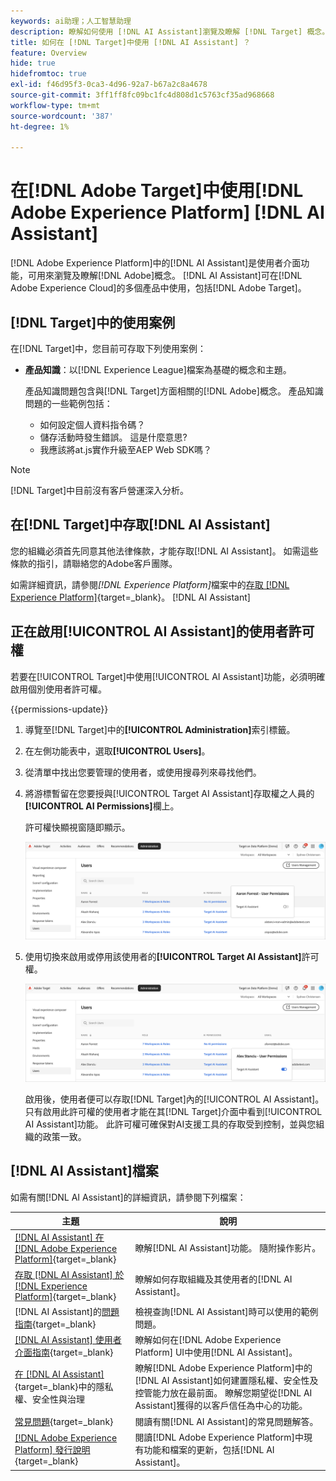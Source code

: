```yaml
---
keywords: ai助理；人工智慧助理
description: 瞭解如何使用 [!DNL AI Assistant]瀏覽及瞭解 [!DNL Target] 概念。
title: 如何在 [!DNL Target]中使用 [!DNL AI Assistant] ？
feature: Overview
hide: true
hidefromtoc: true
exl-id: f46d95f3-0ca3-4d96-92a7-b67a2c8a4678
source-git-commit: 3ff1ff8fc09bc1fc4d808d1c5763cf35ad968668
workflow-type: tm+mt
source-wordcount: '387'
ht-degree: 1%

---
```


# 在[!DNL Adobe Target]中使用[!DNL Adobe Experience Platform] [!DNL AI Assistant]

[!DNL Adobe Experience Platform]中的[!DNL AI Assistant]是使用者介面功能，可用來瀏覽及瞭解[!DNL Adobe]概念。 [!DNL AI Assistant]可在[!DNL Adobe Experience Cloud]的多個產品中使用，包括[!DNL Adobe Target]。

## [!DNL Target]中的使用案例

在[!DNL Target]中，您目前可存取下列使用案例：

* **產品知識**：以[!DNL Experience League]檔案為基礎的概念和主題。

  產品知識問題包含與[!DNL Target]方面相關的[!DNL Adobe]概念。 產品知識問題的一些範例包括：

   * 如何設定個人資料指令碼？
   * 儲存活動時發生錯誤。 這是什麼意思?
   * 我應該將at.js實作升級至AEP Web SDK嗎？

>[!NOTE]
>
>[!DNL Target]中目前沒有客戶營運深入分析。

## 在[!DNL Target]中存取[!DNL AI Assistant]

您的組織必須首先同意其他法律條款，才能存取[!DNL AI Assistant]。 如需這些條款的指引，請聯絡您的Adobe客戶團隊。

如需詳細資訊，請參閱&#x200B;*[!DNL Experience Platform]*&#x200B;檔案中的[存取 [!DNL Experience Platform]](https://experienceleague.adobe.com/en/docs/experience-platform/ai-assistant/access){target=_blank}。 [!DNL AI Assistant] 

## 正在啟用[!UICONTROL AI Assistant]的使用者許可權

若要在[!UICONTROL Target]中使用[!UICONTROL AI Assistant]功能，必須明確啟用個別使用者許可權。

{{permissions-update}}

1. 導覽至[!DNL Target]中的&#x200B;**[!UICONTROL Administration]**&#x200B;索引標籤。
1. 在左側功能表中，選取&#x200B;**[!UICONTROL Users]**。
1. 從清單中找出您要管理的使用者，或使用搜尋列來尋找他們。
1. 將游標暫留在您要授與[!UICONTROL Target AI Assistant]存取權之人員的&#x200B;**[!UICONTROL AI Permissions]**&#x200B;欄上。

   許可權快顯視窗隨即顯示。

   ![AI助理設定](/help/main/c-intro/assets/ai-pop-up2.png)

1. 使用切換來啟用或停用該使用者的&#x200B;**[!UICONTROL Target AI Assistant]**&#x200B;許可權。

   ![AI助理許可權快顯功能表](/help/main/c-intro/assets/ai-pop-up.png)

   啟用後，使用者便可以存取[!DNL Target]內的[!UICONTROL AI Assistant]。 只有啟用此許可權的使用者才能在其[!DNL Target]介面中看到[!UICONTROL AI Assistant]功能。 此許可權可確保對AI支援工具的存取受到控制，並與您組織的政策一致。

## [!DNL AI Assistant]檔案

如需有關[!DNL AI Assistant]的詳細資訊，請參閱下列檔案：

| 主題 | 說明 |
| --- | --- |
| [[!DNL AI Assistant] 在 [!DNL Adobe Experience Platform]](https://experienceleague.adobe.com/en/docs/experience-platform/ai-assistant/home){target=_blank} | 瞭解[!DNL AI Assistant]功能。 隨附操作影片。 |
| [存取 [!DNL AI Assistant] 於 [!DNL Experience Platform]](https://experienceleague.adobe.com/en/docs/experience-platform/ai-assistant/access){target=_blank} | 瞭解如何存取組織及其使用者的[!DNL AI Assistant]。 |
|  [!DNL AI Assistant]的[問題指南](https://experienceleague.adobe.com/en/docs/experience-platform/ai-assistant/questions){target=_blank} | 檢視查詢[!DNL AI Assistant]時可以使用的範例問題。 |
| [[!DNL AI Assistant] 使用者介面指南](https://experienceleague.adobe.com/en/docs/experience-platform/ai-assistant/ui-guide){target=_blank} | 瞭解如何在[!DNL Adobe Experience Platform] UI中使用[!DNL AI Assistant]。 |
| [在 [!DNL AI Assistant]](https://experienceleague.adobe.com/en/docs/experience-platform/ai-assistant/privacy){target=_blank}中的隱私權、安全性與治理 | 瞭解[!DNL Adobe Experience Platform]中的[!DNL AI Assistant]如何建置隱私權、安全性及控管能力放在最前面。 瞭解您期望從[!DNL AI Assistant]獲得的以客戶信任為中心的功能。 |
| [常見問題](https://experienceleague.adobe.com/en/docs/experience-platform/ai-assistant/faq){target=_blank} | 閱讀有關[!DNL AI Assistant]的常見問題解答。 |
| [[!DNL Adobe Experience Platform] 發行說明](https://experienceleague.adobe.com/en/docs/experience-platform/release-notes/latest){target=_blank} | 閱讀[!DNL Adobe Experience Platform]中現有功能和檔案的更新，包括[!DNL AI Assistant]。 |
